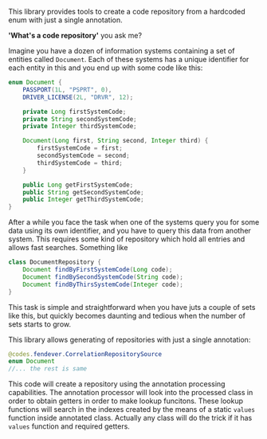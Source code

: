 This library provides tools to create a code repository from a
hardcoded enum with just a single annotation.

**'What's a code repository'** you ask me?

Imagine you have a dozen of information systems
containing a set of entities called `Document`.
Each of these systems has a unique identifier for each
entity in this and you end up with some code like this:
```java
enum Document {
    PASSPORT(1L, "PSPRT", 0),
    DRIVER_LICENSE(2L, "DRVR", 12);

    private Long firstSystemCode;
    private String secondSystemCode;
    private Integer thirdSystemCode;

    Document(Long first, String second, Integer third) {
        firstSystemCode = first;
        secondSystemCode = second;
        thirdSystemCode = third;
    }

    public Long getFirstSystemCode;
    public String getSecondSystemCode;
    public Integer getThirdSystemCode;
}
```
After a while you face the task when one of the systems query you
for some data using its own identifier, and you have to query this
data from another system. This requires some kind of repository
which hold all entries and allows fast searches. Something like
```java
class DocumentRepository {
    Document findByFirstSystemCode(Long code);
    Document findBySecondSystemCode(String code);
    Document findByThirsSystemCode(Integer code);
}
```
This task is simple and straightforward when you have juts a couple of
sets like this, but quickly becomes daunting and tedious when the
number of sets starts to grow.

This library allows generating of repositories with just a single
annotation:
```java
@codes.fendever.CorrelationRepositorySource
enum Document
//... the rest is same
```
This code will create a repository using the annotation processing
capabilities. The annotation processor will look into the processed
class in order to obtain getters in order to make lookup funcitons.
These lookup functions will search in the indexes created by the
means of a static `values` function inside annotated class. Actually
any class will do the trick if it has `values` function and required
getters.

